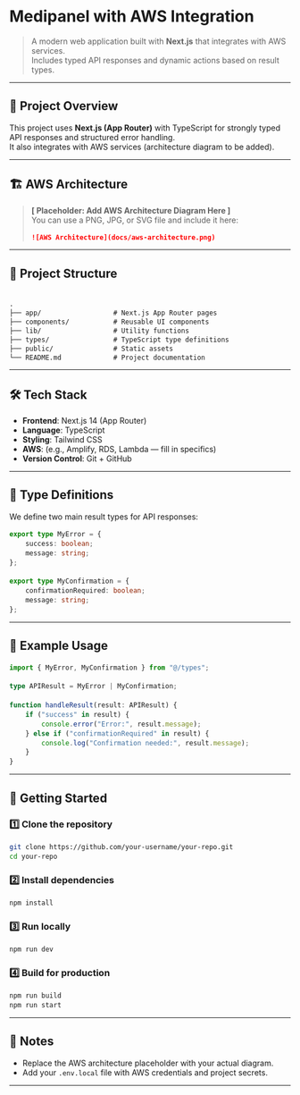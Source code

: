 # Medipanel with AWS Integration

> A modern web application built with **Next.js** that integrates with AWS services.  
> Includes typed API responses and dynamic actions based on result types.

---

## 📜 Project Overview

This project uses **Next.js (App Router)** with TypeScript for strongly typed API responses and structured error handling.  
It also integrates with AWS services (architecture diagram to be added).

---

## 🏗 AWS Architecture

> **[ Placeholder: Add AWS Architecture Diagram Here ]**  
> You can use a PNG, JPG, or SVG file and include it here:
>
> ```markdown
> ![AWS Architecture](docs/aws-architecture.png)
> ```

---

## 📂 Project Structure

````

.
├── app/                  # Next.js App Router pages
├── components/           # Reusable UI components
├── lib/                  # Utility functions
├── types/                # TypeScript type definitions
├── public/               # Static assets
└── README.md             # Project documentation

````

---

## 🛠 Tech Stack

- **Frontend**: Next.js 14 (App Router)
- **Language**: TypeScript
- **Styling**: Tailwind CSS
- **AWS**: (e.g., Amplify, RDS, Lambda — fill in specifics)
- **Version Control**: Git + GitHub

---

## 🧩 Type Definitions

We define two main result types for API responses:

```ts
export type MyError = {
    success: boolean;
    message: string;
};

export type MyConfirmation = {
    confirmationRequired: boolean;
    message: string;
};
````

---

## 🔄 Example Usage

```ts
import { MyError, MyConfirmation } from "@/types";

type APIResult = MyError | MyConfirmation;

function handleResult(result: APIResult) {
    if ("success" in result) {
        console.error("Error:", result.message);
    } else if ("confirmationRequired" in result) {
        console.log("Confirmation needed:", result.message);
    }
}
```

---

## 🚀 Getting Started

### 1️⃣ Clone the repository

```bash
git clone https://github.com/your-username/your-repo.git
cd your-repo
```

### 2️⃣ Install dependencies

```bash
npm install
```

### 3️⃣ Run locally

```bash
npm run dev
```

### 4️⃣ Build for production

```bash
npm run build
npm run start
```

---

## 📌 Notes

* Replace the AWS architecture placeholder with your actual diagram.
* Add your `.env.local` file with AWS credentials and project secrets.

---
